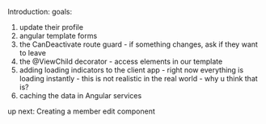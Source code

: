 Introduction:
goals:
1. update their profile
2. angular template forms
3. the CanDeactivate route guard - if something changes, ask if they want to leave
4. the @ViewChild decorator - access elements in our template
5. adding loading indicators to the client app - right now everything is loading instantly - this is not realistic in the real world - why u think that is?
6. caching the data in Angular services


up next: Creating a member edit component
